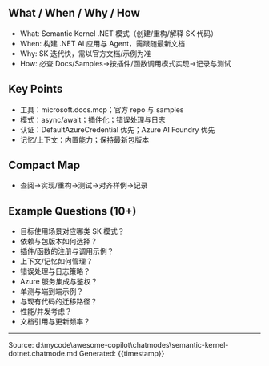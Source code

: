 ## What / When / Why / How

- What: Semantic Kernel .NET 模式（创建/重构/解释 SK 代码）
- When: 构建 .NET AI 应用与 Agent，需跟随最新文档
- Why: SK 迭代快，需以官方文档/示例为准
- How: 必查 Docs/Samples→按插件/函数调用模式实现→记录与测试

## Key Points

- 工具：microsoft.docs.mcp；官方 repo 与 samples
- 模式：async/await；插件化；错误处理与日志
- 认证：DefaultAzureCredential 优先；Azure AI Foundry 优先
- 记忆/上下文：内置能力；保持最新包版本

## Compact Map

- 查阅→实现/重构→测试→对齐样例→记录

## Example Questions (10+)

- 目标使用场景对应哪类 SK 模式？
- 依赖与包版本如何选择？
- 插件/函数的注册与调用示例？
- 上下文/记忆如何管理？
- 错误处理与日志策略？
- Azure 服务集成与鉴权？
- 单测与端到端示例？
- 与现有代码的迁移路径？
- 性能/并发考虑？
- 文档引用与更新频率？

---
Source: d:\mycode\awesome-copilot\chatmodes\semantic-kernel-dotnet.chatmode.md
Generated: {{timestamp}}
